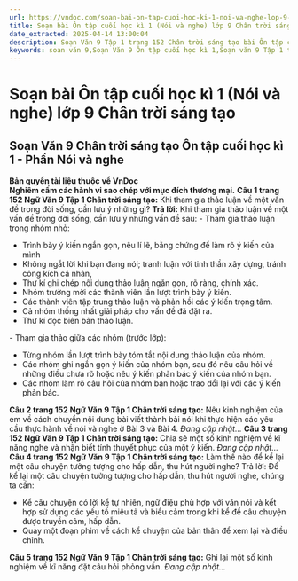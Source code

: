 ```yaml
---
url: https://vndoc.com/soan-bai-on-tap-cuoi-hoc-ki-1-noi-va-nghe-lop-9-chan-troi-sang-tao-322074
title: Soạn bài Ôn tập cuối học kì 1 (Nói và nghe) lớp 9 Chân trời sáng tạo - VnDoc.com
date_extracted: 2025-04-14 13:00:04
description: Soạn Văn 9 Tập 1 trang 152 Chân trời sáng tạo bài Ôn tập cuối học kì 1 - Phần Nói và nghe gồm phần trả lời chi tiết, đầy đủ, bám sát các câu hỏi, yêu cầu trong SGK (chỉ có trên VnDoc). Mời các bạn tham khảo.
keywords: soạn văn 9,Soạn Văn 9 Ôn tập cuối học kì 1,Soạn văn 9 Tập 1 trang 152 Chân trời sáng tạo,Ôn tập cuối học kì 1 lớp 9 Chân trời sáng tạo,Ôn tập cuối học kì 1 trang 152 lớp 9,Soạn Văn 9 Ôn tập cuối học kì 1 Chân trời sáng tạo,văn 9,ngữ văn 9,soạn văn 9 chân trời sáng tạo,soạn văn 9 tập 1,giải văn 9,soạn ngữ văn 9,giải ngữ văn 9,giải sgk ngữ văn 9
---
```


# Soạn bài Ôn tập cuối học kì 1 \(Nói và nghe\) lớp 9 Chân trời sáng tạo
## **Soạn Văn 9 Chân trời sáng tạo Ôn tập cuối học kì 1 - Phần Nói và nghe**
**Bản quyền tài liệu thuộc về VnDoc**  
**Nghiêm cấm các hành vi sao chép với mục đích thương mại.**
**Câu 1 trang 152 Ngữ Văn 9 Tập 1 Chân trời sáng tạo:** Khi tham gia thảo luận về một vấn đề trong đời sống, cần lưu ý những gì?
**Trả lời:**
Khi tham gia thảo luận về một vấn đề trong đời sống, cần lưu ý những vấn đề sau:
\- Tham gia thảo luận trong nhóm nhỏ:
  * Trình bày ý kiến ngắn gọn, nêu lí lẽ, bằng chứng để làm rõ ý kiến của mình
  * Không ngắt lời khi bạn đang nói; tranh luận với tinh thần xây dựng, tránh công kích cá nhân,
  * Thư kí ghi chép nội dung thảo luận ngắn gọn, rõ ràng, chính xác.
  * Nhóm trưởng mời các thành viên lần lượt trình bày ý kiến.
  * Các thành viên tập trung thảo luận và phản hồi các ý kiến trọng tâm.
  * Cả nhóm thống nhất giải pháp cho vấn đề đã đặt ra.
  * Thư kí đọc biên bản thảo luận.

\- Tham gia thảo giữa các nhóm \(trước lớp\):
  * Từng nhóm lần lượt trình bày tóm tắt nội dung thảo luận của nhóm.
  * Các nhóm ghi ngắn gọn ý kiến của nhóm bạn, sau đó nêu câu hỏi về những điều chưa rõ hoặc nêu ý kiến phản bác ý kiến của nhóm bạn.
  * Các nhóm làm rõ câu hỏi của nhóm bạn hoặc trao đổi lại với các ý kiến phản bác.

**Câu 2 trang 152 Ngữ Văn 9 Tập 1 Chân trời sáng tạo:** Nêu kinh nghiệm của em về cách chuyển nội dung bài viết thành bài nói khi thực hiện các yêu cầu thực hành về nói và nghe ở Bài 3 và Bài 4.
_Đang cập nhật..._
**Câu 3 trang 152 Ngữ Văn 9 Tập 1 Chân trời sáng tạo:** Chia sẻ một số kinh nghiệm về kĩ năng nghe và nhận biết tính thuyết phục của một ý kiến.
_Đang cập nhật..._
**Câu 4 trang 152 Ngữ Văn 9 Tập 1 Chân trời sáng tạo:** Làm thế nào để kể lại một câu chuyện tưởng tượng cho hấp dẫn, thu hút người nghe?
Trả lời:
Để kể lại một câu chuyện tưởng tượng cho hấp dẫn, thu hút người nghe, chúng ta cần:
  * Kể câu chuyện có lời kể tự nhiên, ngữ điệu phù hợp với văn nói và kết hợp sử dụng các yếu tố miêu tả và biểu cảm trong khi kể để câu chuyện được truyền cảm, hấp dẫn.
  * Quay một đoạn phim về cách kể chuyện của bản thân để xem lại và điều chỉnh.

**Câu 5 trang 152 Ngữ Văn 9 Tập 1 Chân trời sáng tạo:** Ghi lại một số kinh nghiệm về kĩ năng đặt câu hỏi phỏng vấn.
_Đang cập nhật..._
